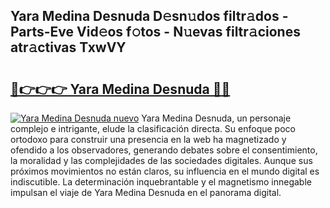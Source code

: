 ## Yara Medina Desnuda D𝚎sn𝚞dos filtr𝚊dos - Parts-Eve Vid𝚎os f𝚘tos - N𝚞evas filtr𝚊ciones atr𝚊ctivas TxwVY

# <h2><a href="http://mbccaml.tromn.icu/?c=Yara+Medina+Desnuda">🔗👉👉👉 Yara Medina Desnuda 🔗🔗</a></h2>

[![Yara Medina Desnuda nuevo](https://i.imgur.com/pEAQMta.gif)](http://mbccaml.tromn.icu/?c=Yara+Medina+Desnuda)
Yara Medina Desnuda, un personaje complejo e intrigante, elude la clasificación directa. Su enfoque poco ortodoxo para construir una presencia en la web ha magnetizado y ofendido a los observadores, generando debates sobre el consentimiento, la moralidad y las complejidades de las sociedades digitales. Aunque sus próximos movimientos no están claros, su influencia en el mundo digital es indiscutible. La determinación inquebrantable y el magnetismo innegable impulsan el viaje de Yara Medina Desnuda en el panorama digital.
